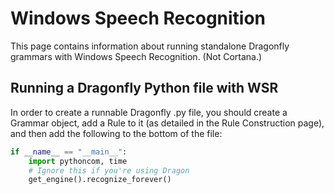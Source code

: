 # Windows Speech Recognition

This page contains information about running standalone Dragonfly grammars with Windows Speech Recognition. (Not Cortana.)

## Running a Dragonfly Python file with WSR

In order to create a runnable Dragonfly .py file, you should create a Grammar object, add a Rule to it (as detailed in the Rule Construction page), and then add the following to the bottom of the file:

```python
if __name__ == "__main__":
    import pythoncom, time
    # Ignore this if you're using Dragon
    get_engine().recognize_forever()
```


